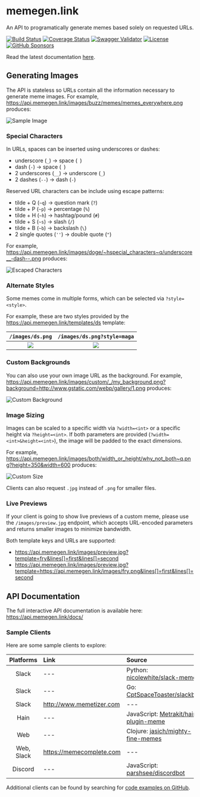 # memegen.link

An API to programatically generate memes based solely on requested URLs.

[![Build Status](https://img.shields.io/circleci/build/github/jacebrowning/memegen)](https://circleci.com/gh/jacebrowning/memegen)
[![Coverage Status](http://img.shields.io/coveralls/jacebrowning/memegen/main.svg)](https://coveralls.io/r/jacebrowning/memegen)
[![Swagger Validator](https://img.shields.io/swagger/valid/3.0?label=docs&specUrl=https%3A%2F%2Fapi.memegen.link%2Fdocs%2Fswagger.json)](https://api.memegen.link/docs/) <!--content-->
[![License](https://img.shields.io/badge/license-mit-blue)](https://github.com/jacebrowning/memegen/blob/main/LICENSE.txt)
[![GitHub Sponsors](https://img.shields.io/badge/server%20costs-%2412%2Fmonth-red)](https://github.com/sponsors/jacebrowning)

Read the latest documentation [here](https://jacebrowning.github.io/memegen).

## Generating Images

The API is stateless so URLs contain all the information necessary to generate meme images. For example, <https://api.memegen.link/images/buzz/memes/memes_everywhere.png> produces:

![Sample Image](https://api.memegen.link/images/buzz/memes/memes_everywhere.png?&width=600)

### Special Characters

In URLs, spaces can be inserted using underscores or dashes:

- underscore (`_`) → space (` `)
- dash (`-`) → space (` `)
- 2 underscores (`__`) → underscore (`_`)
- 2 dashes (`--`) → dash (`-`)

Reserved URL characters can be include using escape patterns:

- tilde + Q (`~q`) → question mark (`?`)
- tilde + P (`~p`) → percentage (`%`)
- tilde + H (`~h`) → hashtag/pound (`#`)
- tilde + S (`~s`) → slash (`/`)
- tilde + B (`~b`) → backslash (`\`)
- 2 single quotes (`''`) → double quote (`"`)

For example, <https://api.memegen.link/images/doge/~hspecial_characters~q/underscore__-dash--.png> produces:

![Escaped Characters](https://api.memegen.link/images/doge/~hspecial_characters~q/underscore__-dash--.png?&width=600)

### Alternate Styles

Some memes come in multiple forms, which can be selected via `?style=<style>`.

For example, these are two styles provided by the <https://api.memegen.link/templates/ds> template:

|                   `/images/ds.png`                    |                   `/images/ds.png?style=maga`                    |
| :---------------------------------------------------: | :--------------------------------------------------------------: |
| ![](https://api.memegen.link/images/ds.png?width=280) | ![](https://api.memegen.link/images/ds.png?style=maga&width=280) |

### Custom Backgrounds

You can also use your own image URL as the background. For example, <https://api.memegen.link/images/custom/_/my_background.png?background=http://www.gstatic.com/webp/gallery/1.png> produces:

![Custom Background](https://api.memegen.link/images/custom/_/my_background.png?background=http://www.gstatic.com/webp/gallery/1.png&width=600)

### Image Sizing

Images can be scaled to a specific width via `?width=<int>` or a specific height via `?height=<int>`. If both parameters are provided (`?width=<int>&height=<int>`), the image will be padded to the exact dimensions.

For example, <https://api.memegen.link/images/both/width_or_height/why_not_both~q.png?height=350&width=600> produces:

![Custom Size](https://api.memegen.link/images/both/width_or_height/why_not_both~q.png?height=350&width=600)

Clients can also request `.jpg` instead of `.png` for smaller files.

### Live Previews

If your client is going to show live previews of a custom meme, please use the `/images/preview.jpg` endpoint, which accepts URL-encoded parameters and returns smaller images to minimize bandwidth.

Both template keys and URLs are supported:

- <https://api.memegen.link/images/preview.jpg?template=fry&lines[]=first&lines[]=second>
- <https://api.memegen.link/images/preview.jpg?template=https://api.memegen.link/images/fry.png&lines[]=first&lines[]=second>

## API Documentation

The full interactive API documentation is available here: <https://api.memegen.link/docs/>

### Sample Clients

Here are some sample clients to explore:

| Platforms  | Link                       | Source                                                                                |
| :--------: | :------------------------- | :------------------------------------------------------------------------------------ |
|   Slack    | ---                        | Python: [nicolewhite/slack-meme](https://github.com/nicolewhite/slack-meme)           |
|   Slack    | ---                        | Go: [CptSpaceToaster/slackbot](https://github.com/CptSpaceToaster/slackbot)           |
|   Slack    | <http://www.memetizer.com> | ---                                                                                   |
|    Hain    | ---                        | JavaScript: [Metrakit/hain-plugin-meme](https://github.com/Metrakit/hain-plugin-meme) |
|    Web     | ---                        | Clojure: [jasich/mighty-fine-memes](https://github.com/jasich/mighty-fine-memes)      |
| Web, Slack | <https://memecomplete.com> | ---                                                                                   |
|  Discord   | ---                        | JavaScript: [parshsee/discordbot](https://github.com/parshsee/discordbot)             |

Additional clients can be found by searching for [code examples on GitHub](https://github.com/search?o=desc&q=%22memegen.link%22+&ref=searchresults&s=indexed&type=Code&utf8=%E2%9C%93).
